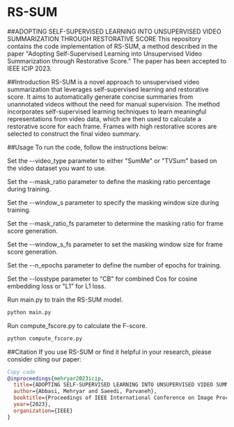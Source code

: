 # RS-SUM
##ADOPTING SELF-SUPERVISED LEARNING INTO UNSUPERVISED VIDEO SUMMARIZATION THROUGH RESTORATIVE SCORE
This repository contains the code implementation of RS-SUM, a method described in the paper "Adopting Self-Supervised Learning into Unsupervised Video Summarization through Restorative Score." The paper has been accepted to IEEE ICIP 2023.

##Introduction
RS-SUM is a novel approach to unsupervised video summarization that leverages self-supervised learning and restorative score. It aims to automatically generate concise summaries from unannotated videos without the need for manual supervision. The method incorporates self-supervised learning techniques to learn meaningful representations from video data, which are then used to calculate a restorative score for each frame. Frames with high restorative scores are selected to construct the final video summary.

##Usage
To run the code, follow the instructions below:

Set the --video_type parameter to either "SumMe" or "TVSum" based on the video dataset you want to use.

Set the --mask_ratio parameter to define the masking ratio percentage during training.

Set the --window_s parameter to specify the masking window size during training.

Set the --mask_ratio_fs parameter to determine the masking ratio for frame score generation.

Set the --window_s_fs parameter to set the masking window size for frame score generation.

Set the --n_epochs parameter to define the number of epochs for training.

Set the --losstype parameter to "CB" for combined Cos for cosine embedding loss or "L1" for L1 loss.

Run main.py to train the RS-SUM model.

```bash
python main.py
```
Run compute_fscore.py to calculate the F-score.
```bash
python compute_fscore.py
```
##Citation
If you use RS-SUM or find it helpful in your research, please consider citing our paper:

```bibtex
Copy code
@inproceedings{mehryar2023icip,
  title={ADOPTING SELF-SUPERVISED LEARNING INTO UNSUPERVISED VIDEO SUMMARIZATION THROUGH RESTORATIVE SCORE},
  author={Abbasi, Mehryar and Saeedi, Parvaneh},
  booktitle={Proceedings of IEEE International Conference on Image Processing (ICIP)},
  year={2023},
  organization={IEEE}
}
